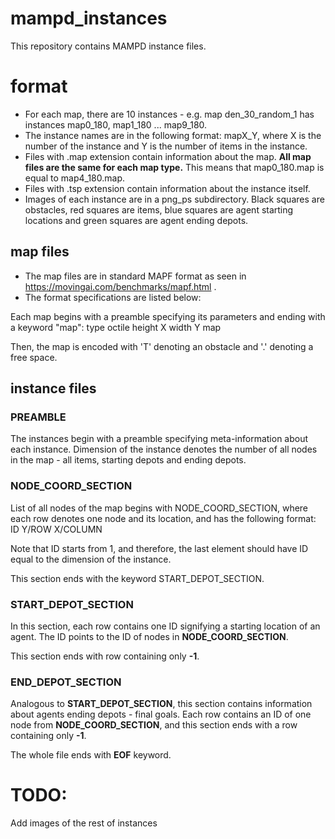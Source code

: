 # mampd_instances
This repository contains MAMPD instance files.

# format
 - For each map, there are 10 instances - e.g. map den_30_random_1 has instances map0_180, map1_180 ... map9_180.
 - The instance names are in the following format: mapX_Y, where X is the number of the instance and Y is the number of items in the instance.
 - Files with .map extension contain information about the map. **All map files are the same for each map type.** This means that map0_180.map is equal to map4_180.map.
 - Files with .tsp extension contain information about the instance itself.
 - Images of each instance are in a png_ps subdirectory. Black squares are obstacles, red squares are items, blue squares are agent starting locations and green squares are agent ending depots.

## map files
- The map files are in standard MAPF format as seen in https://movingai.com/benchmarks/mapf.html .
- The format specifications are listed below:

Each map begins with a preamble specifying its parameters and ending with a keyword "map":
type octile
height X
width Y
map

Then, the map is encoded with 'T' denoting an obstacle and '.' denoting a free space.

## instance files

### PREAMBLE
The instances begin with a preamble specifying meta-information about each instance.
Dimension of the instance denotes the number of all nodes in the map - all items, starting depots and ending depots.

### NODE_COORD_SECTION
List of all nodes of the map begins with NODE_COORD_SECTION, where each row denotes one node and its location, and has the following format:
ID Y/ROW X/COLUMN

Note that ID starts from 1, and therefore, the last element should have ID equal to the dimension of the instance.

This section ends with the keyword START_DEPOT_SECTION.

### START_DEPOT_SECTION
In this section, each row contains one ID signifying a starting location of an agent.
The ID points to the ID of nodes in **NODE_COORD_SECTION**.

This section ends with row containing only **-1**.

### END_DEPOT_SECTION
Analogous to **START_DEPOT_SECTION**, this section contains information about agents ending depots - final goals.
Each row contains an ID of one node from **NODE_COORD_SECTION**, and this section ends with a row containing only **-1**.

The whole file ends with **EOF** keyword.


# TODO:
Add images of the rest of instances

